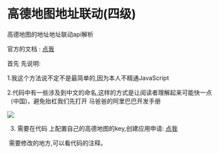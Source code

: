 # 高德地图地址联动(四级)
高德地图的地址地址联动api解析

官方的文档 : [点我](https://lbs.amap.com/api/webservice/guide/api/district)

首先  先说明:

1.我这个方法说不定不是最简单的,因为本人不精通JavaScript

2.代码中有一些涉及到中文的命名,这样的方式是让阅读者理解起来可能快一点（中国)，避免抬杠我们先打开  马爸爸的阿里巴巴开发手册

![](https://ww1.sinaimg.cn/large/005BYqpggy1g2mr7hnlcnj30sc06gtbn.jpg)

3. 需要在代码 上配置自己的高德地图的key,创建应用申请: [点我](https://lbs.amap.com/)

​       需要修改的地方,可以看代码的注释。